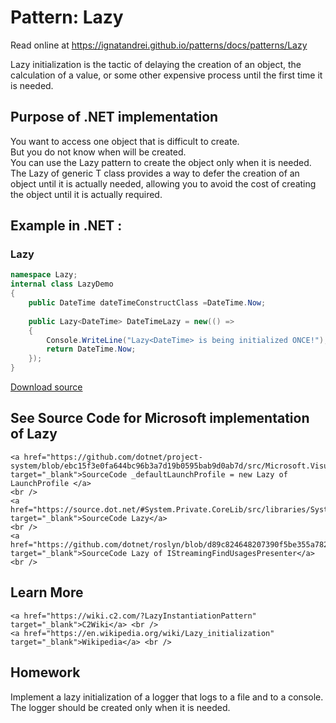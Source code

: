 
# Pattern:  Lazy

Read online at https://ignatandrei.github.io/patterns/docs/patterns/Lazy

<!-- id : 14 -->
Lazy initialization is the tactic of delaying the creation of an object, the calculation of a value, or some other expensive process until the first time it is needed.    <br />

## Purpose of .NET implementation

You want to access one object that is difficult to create.    <br />
But you do not know when will be created.    <br />
You can use the Lazy pattern to create the object only when it is needed.    <br />
The Lazy of generic T class provides a way to defer the creation of an object until it is actually needed, allowing you to avoid the cost of creating the object until it is actually required.    <br />

## Example in .NET : 


###  Lazy
```csharp showLineNumbers title="Lazy example for Pattern Lazy"
namespace Lazy;
internal class LazyDemo
{
    public DateTime dateTimeConstructClass =DateTime.Now;
    
    public Lazy<DateTime> DateTimeLazy = new(() =>
    {
        Console.WriteLine("Lazy<DateTime> is being initialized ONCE!");
        return DateTime.Now;
    });
}

```


[Download source](/zipSourceCodes/lazy.zip)



## See Source Code for Microsoft implementation of Lazy

    <a href="https://github.com/dotnet/project-system/blob/ebc15f3e0fa644bc96b3a7d19b0595bab9d0ab7d/src/Microsoft.VisualStudio.ProjectSystem.Managed/ProjectSystem/Debug/LaunchSettingsProvider.cs#L39" target="_blank">SourceCode _defaultLaunchProfile = new Lazy of LaunchProfile </a>
    <br />
    <a href="https://source.dot.net/#System.Private.CoreLib/src/libraries/System.Private.CoreLib/src/System/Lazy.cs" target="_blank">SourceCode Lazy</a>
    <br />
    <a href="https://github.com/dotnet/roslyn/blob/d89c824648207390f5be355a782048812ba5f91e/src/VisualStudio/Core/Def/Progression/GraphNavigatorExtension.cs#L27" target="_blank">SourceCode Lazy of IStreamingFindUsagesPresenter</a>
    <br />


## Learn More

    <a href="https://wiki.c2.com/?LazyInstantiationPattern" target="_blank">C2Wiki</a> <br />
    <a href="https://en.wikipedia.org/wiki/Lazy_initialization" target="_blank">Wikipedia</a> <br />


## Homework


Implement a lazy initialization of a logger that logs to a file and to a console.    <br />
The logger should be created only when it is needed.    <br />


